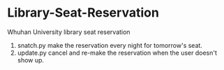 # Library-Seat-Reservation
Whuhan University library seat reservation
1. snatch.py make the reservation every night for tomorrow's seat.
2. update.py cancel and re-make the reservation when the user doesn't show up.

